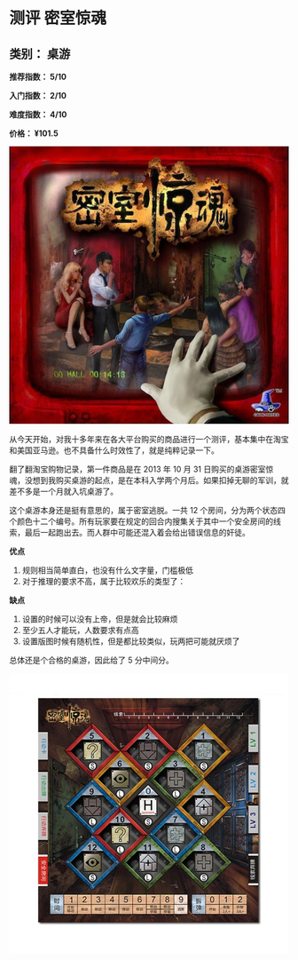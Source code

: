 # 测评 密室惊魂

## 类别： 桌游

**推荐指数： 5/10**

**入门指数： 2/10**

**难度指数： 4/10**

**价格： ¥101.5**

![密室惊魂封面](../../images/blog/密室惊魂.jpeg)

从今天开始，对我十多年来在各大平台购买的商品进行一个测评，基本集中在淘宝和美国亚马逊。也不具备什么时效性了，就是纯粹记录一下。

翻了翻淘宝购物记录，第一件商品是在 2013 年 10 月 31 日购买的桌游密室惊魂，没想到我购买桌游的起点，是在本科入学两个月后。如果扣掉无聊的军训，就差不多是一个月就入坑桌游了。

这个桌游本身还是挺有意思的，属于密室逃脱。一共 12 个房间，分为两个状态四个颜色十二个编号。所有玩家要在规定的回合内搜集关于其中一个安全房间的线索，最后一起跑出去。而人群中可能还混入着会给出错误信息的奸徒。

**优点**

1. 规则相当简单直白，也没有什么文字量，门槛极低
2. 对于推理的要求不高，属于比较欢乐的类型了：

**缺点**

1. 设置的时候可以没有上帝，但是就会比较麻烦
2. 至少五人才能玩，人数要求有点高
3. 设置版图时候有随机性，但是都比较类似，玩两把可能就厌烦了

总体还是个合格的桌游，因此给了 5 分中间分。

![密室惊魂内容](../../images/blog/密室惊魂2.jpeg)
